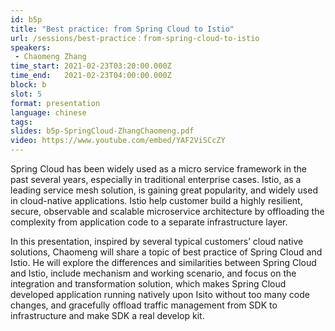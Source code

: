 ```yaml
---
id: b5p
title: "Best practice: from Spring Cloud to Istio"
url: /sessions/best-practice：from-spring-cloud-to-istio
speakers:
 - Chaomeng Zhang
time_start: 2021-02-23T03:20:00.000Z
time_end:   2021-02-23T04:00:00.000Z
block: b
slot: 5
format: presentation 
language: chinese
tags:
slides: b5p-SpringCloud-ZhangChaomeng.pdf
video: https://www.youtube.com/embed/YAF2ViSCcZY
---
```


Spring Cloud has been widely used as a micro service framework in the past several years, especially in traditional enterprise cases. Istio, as a leading service mesh solution, is gaining great popularity, and widely used in cloud-native applications. Istio help customer build a highly resilient, secure, observable and scalable microservice architecture by offloading the complexity from application code to a separate infrastructure layer.

In this presentation, inspired by several typical customers’ cloud native solutions, Chaomeng will share a topic of best practice of Spring Cloud and Istio. He will explore the differences and similarities between Spring Cloud and Istio, include mechanism and working scenario, and focus on the integration and transformation solution, which makes Spring Cloud developed application running natively upon Isito without too many code changes, and gracefully offload traffic management from SDK to infrastructure and make SDK a real develop kit.
